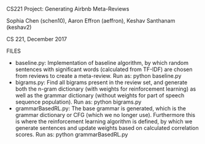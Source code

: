 CS221 Project: Generating Airbnb Meta-Reviews

Sophia Chen (schen10), Aaron Effron (aeffron), Keshav Santhanam (keshav2)

CS 221, December 2017

FILES

- baseline.py: Implementation of baseline algorithm, by which random sentences with significant words (calculated from TF-IDF) are chosen from reviews to create a meta-review.  Run as:
python baseline.py
- bigrams.py: Find all bigrams present in the review set, and generate both the n-gram dictionary (with weights for reinforcement learning) as well as the grammar dictionary (without weights for part of speech sequence population).  Run as:
python bigrams.py
- grammarBasedRL.py: The base grammar is generated, which is the grammar dictionary or CFG (which we no longer use).  Furthermore this is where the reinforcement learning algorithm is defined, by which we generate sentences and update weights based on calculated correlation scores.  Run as:
python grammarBasedRL.py

